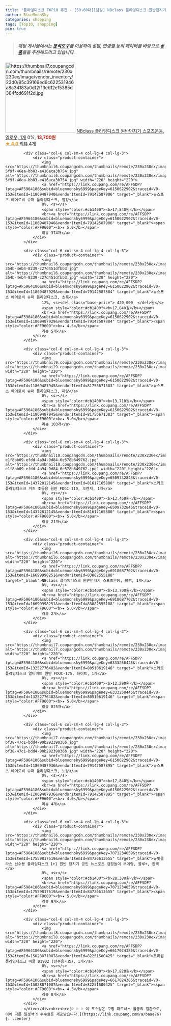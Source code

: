 ```yaml
---
title: "플라잉디스크 TOP10 추천 - [50~60대][남성] NBclass 플라잉디스크 원반던지기 스포츠운동, 옐로우, 1개"
author: BlueMoonSky
categories: shopping
tags: [Top10, shopping]
pin: true
---
```


> ##### 해당 게시물에서는 [**분석도구**](https://itemscout.io/)를 이용하여 **성별**, **연령별** 등의 데이터를 바탕으로 [**상품**](https://link.coupang.com/a/baae76)들을 추천해드리고 있습니다.
<div class="container"><div class="row">
            <div class="col-6 col-sm-4 col-lg-4 col-lg-3">
                <div class="product-container">
                    <img src="https://thumbnail7.coupangcdn.com/thumbnails/remote/230x230ex/image/vendor_inventory/23d0/95c39169ed6c622531946a8a34183a0df2f13eb12e15385d384fcd691f2d.jpg" alt="https://thumbnail7.coupangcdn.com/thumbnails/remote/230x230ex/image/vendor_inventory/23d0/95c39169ed6c622531946a8a34183a0df2f13eb12e15385d384fcd691f2d.jpg" width="220" height="220">
                    <a href="https://link.coupang.com/re/AFFSDP?lptag=AF5964186&subid=bluemoonsky6999&pageKey=6918687702&traceid=V0-153&itemId=17016724427&vendorItemId=83882555164" target="_blank">NBclass 플라잉디스크 원반던지기 스포츠운동, 옐로우, 1개</a>
                    0%, <s></s> 
                    <span style="color:#cb1400"><b>13,700원</b></span>
                    <br><a href="https://link.coupang.com/re/AFFSDP?lptag=AF5964186&subid=bluemoonsky6999&pageKey=6918687702&traceid=V0-153&itemId=17016724427&vendorItemId=83882555164" target="_blank"><span style="color:#FF9600"><b>★ 4.0</b></span>
                    리뷰 4개</a>
                </div>
            </div>
            
            <div class="col-6 col-sm-4 col-lg-4 col-lg-3">
                <div class="product-container">
                    <img src="https://thumbnail6.coupangcdn.com/thumbnails/remote/230x230ex/image/retail/images/2021/10/29/14/7/5532cf39-5f9f-46ea-bb03-e416aca3b754.jpg" alt="https://thumbnail6.coupangcdn.com/thumbnails/remote/230x230ex/image/retail/images/2021/10/29/14/7/5532cf39-5f9f-46ea-bb03-e416aca3b754.jpg" width="220" height="220">
                    <a href="https://link.coupang.com/re/AFFSDP?lptag=AF5964186&subid=bluemoonsky6999&pageKey=6150622902&traceid=V0-153&itemId=11869487940&vendorItemId=79142587906" target="_blank">뉴스포츠 에어로비 슈퍼 플라잉디스크, 빨강</a>
                    0%, <s></s> 
                    <span style="color:#cb1400"><b>17,840원</b></span>
                    <br><a href="https://link.coupang.com/re/AFFSDP?lptag=AF5964186&subid=bluemoonsky6999&pageKey=6150622902&traceid=V0-153&itemId=11869487940&vendorItemId=79142587906" target="_blank"><span style="color:#FF9600"><b>★ 5.0</b></span>
                    리뷰 374개</a>
                </div>
            </div>
            
            <div class="col-6 col-sm-4 col-lg-4 col-lg-3">
                <div class="product-container">
                    <img src="https://thumbnail6.coupangcdn.com/thumbnails/remote/230x230ex/image/retail/images/2021/10/29/14/4/770a12b0-354b-4eb4-8239-c27d451dfbb3.jpg" alt="https://thumbnail6.coupangcdn.com/thumbnails/remote/230x230ex/image/retail/images/2021/10/29/14/4/770a12b0-354b-4eb4-8239-c27d451dfbb3.jpg" width="220" height="220">
                    <a href="https://link.coupang.com/re/AFFSDP?lptag=AF5964186&subid=bluemoonsky6999&pageKey=6150622902&traceid=V0-153&itemId=11869487929&vendorItemId=79142587884" target="_blank">뉴스포츠 에어로비 슈퍼 플라잉디스크, 초록</a>
                    12%, <s><del class="base-price"> 420,000  </del>원</s> 
                    <span style="color:#cb1400"><b>17,840원</b></span>
                    <br><a href="https://link.coupang.com/re/AFFSDP?lptag=AF5964186&subid=bluemoonsky6999&pageKey=6150622902&traceid=V0-153&itemId=11869487929&vendorItemId=79142587884" target="_blank"><span style="color:#FF9600"><b>★ 4.5</b></span>
                    리뷰 5개</a>
                </div>
            </div>
            
            <div class="col-6 col-sm-4 col-lg-4 col-lg-3">
                <div class="product-container">
                    <img src="https://thumbnail9.coupangcdn.com/thumbnails/remote/230x230ex/image/vendor_inventory/15e4/8e88f2fe2ba4a82f86b47627d78909c9dba6a12fca9df852a709b0d60a32.jpg" alt="https://thumbnail9.coupangcdn.com/thumbnails/remote/230x230ex/image/vendor_inventory/15e4/8e88f2fe2ba4a82f86b47627d78909c9dba6a12fca9df852a709b0d60a32.jpg" width="220" height="220">
                    <a href="https://link.coupang.com/re/AFFSDP?lptag=AF5964186&subid=bluemoonsky6999&pageKey=6150622902&traceid=V0-153&itemId=11869487945&vendorItemId=81756671383" target="_blank">뉴스포츠 에어로비 슈퍼 플라잉디스크, 파랑</a>
                    0%, <s></s> 
                    <span style="color:#cb1400"><b>13,710원</b></span>
                    <br><a href="https://link.coupang.com/re/AFFSDP?lptag=AF5964186&subid=bluemoonsky6999&pageKey=6150622902&traceid=V0-153&itemId=11869487945&vendorItemId=81756671383" target="_blank"><span style="color:#FF9600"><b>★ 5.0</b></span>
                    리뷰 103개</a>
                </div>
            </div>
            
            <div class="col-6 col-sm-4 col-lg-4 col-lg-3">
                <div class="product-container">
                    <img src="https://thumbnail10.coupangcdn.com/thumbnails/remote/230x230ex/image/retail/images/2097529259398927-e1f8bb09-efdd-4a94-9d84-6e578b649762.jpg" alt="https://thumbnail10.coupangcdn.com/thumbnails/remote/230x230ex/image/retail/images/2097529259398927-e1f8bb09-efdd-4a94-9d84-6e578b649762.jpg" width="220" height="220">
                    <a href="https://link.coupang.com/re/AFFSDP?lptag=AF5964186&subid=bluemoonsky6999&pageKey=6509732845&traceid=V0-153&itemId=14372812145&vendorItemId=81617165880" target="_blank">스카로 플라잉디스크 거츠 초등용 원반 FDGC-110, 오렌지, 1개</a>
                    0%, <s></s> 
                    <span style="color:#cb1400"><b>13,460원</b></span>
                    <br><a href="https://link.coupang.com/re/AFFSDP?lptag=AF5964186&subid=bluemoonsky6999&pageKey=6509732845&traceid=V0-153&itemId=14372812145&vendorItemId=81617165880" target="_blank"><span style="color:#FF9600"><b>★ 5.0</b></span>
                    리뷰 21개</a>
                </div>
            </div>
            
            <div class="col-6 col-sm-4 col-lg-4 col-lg-3">
                <div class="product-container">
                    <img src="https://thumbnail6.coupangcdn.com/thumbnails/remote/230x230ex/image/vendor_inventory/0abf/6292dad05fdc0915dbfc8be43b75eb32f1a90b0811dd6147969f53b5a205.jpg" alt="https://thumbnail6.coupangcdn.com/thumbnails/remote/230x230ex/image/vendor_inventory/0abf/6292dad05fdc0915dbfc8be43b75eb32f1a90b0811dd6147969f53b5a205.jpg" width="220" height="220">
                    <a href="https://link.coupang.com/re/AFFSDP?lptag=AF5964186&subid=bluemoonsky6999&pageKey=6918687702&traceid=V0-153&itemId=16699998251&vendorItemId=83882555188" target="_blank">NBclass 플라잉디스크 원반던지기 스포츠운동, 블랙, 1개</a>
                    0%, <s></s> 
                    <span style="color:#cb1400"><b>13,700원</b></span>
                    <br><a href="https://link.coupang.com/re/AFFSDP?lptag=AF5964186&subid=bluemoonsky6999&pageKey=6918687702&traceid=V0-153&itemId=16699998251&vendorItemId=83882555188" target="_blank"><span style="color:#FF9600"><b>★ 5.0</b></span>
                    리뷰 2개</a>
                </div>
            </div>
            
            <div class="col-6 col-sm-4 col-lg-4 col-lg-3">
                <div class="product-container">
                    <img src="https://thumbnail7.coupangcdn.com/thumbnails/remote/230x230ex/image/rs_quotation_api/3xbfrgkd/1da6d78fd94f44dfb2519c77ff5cd71c.jpg" alt="https://thumbnail7.coupangcdn.com/thumbnails/remote/230x230ex/image/rs_quotation_api/3xbfrgkd/1da6d78fd94f44dfb2519c77ff5cd71c.jpg" width="220" height="220">
                    <a href="https://link.coupang.com/re/AFFSDP?lptag=AF5964186&subid=bluemoonsky6999&pageKey=6333250445&traceid=V0-153&itemId=13252776482&vendorItemId=80510619146" target="_blank">스카로 플라잉디스크 얼티미트 원반 FDUC-175, 화이트, 1개</a>
                    0%, <s></s> 
                    <span style="color:#cb1400"><b>12,290원</b></span>
                    <br><a href="https://link.coupang.com/re/AFFSDP?lptag=AF5964186&subid=bluemoonsky6999&pageKey=6333250445&traceid=V0-153&itemId=13252776482&vendorItemId=80510619146" target="_blank"><span style="color:#FF9600"><b>★ 5.0</b></span>
                    리뷰 825개</a>
                </div>
            </div>
            
            <div class="col-6 col-sm-4 col-lg-4 col-lg-3">
                <div class="product-container">
                    <img src="https://thumbnail7.coupangcdn.com/thumbnails/remote/230x230ex/image/retail/images/2021/10/29/14/5/6f5d60e9-bf38-47c1-bdd4-90b29239036b.jpg" alt="https://thumbnail7.coupangcdn.com/thumbnails/remote/230x230ex/image/retail/images/2021/10/29/14/5/6f5d60e9-bf38-47c1-bdd4-90b29239036b.jpg" width="220" height="220">
                    <a href="https://link.coupang.com/re/AFFSDP?lptag=AF5964186&subid=bluemoonsky6999&pageKey=6150622902&traceid=V0-153&itemId=11869487936&vendorItemId=79142587895" target="_blank">뉴스포츠 에어로비 슈퍼 플라잉디스크, 노랑</a>
                    0%, <s></s> 
                    <span style="color:#cb1400"><b>17,840원</b></span>
                    <br><a href="https://link.coupang.com/re/AFFSDP?lptag=AF5964186&subid=bluemoonsky6999&pageKey=6150622902&traceid=V0-153&itemId=11869487936&vendorItemId=79142587895" target="_blank"><span style="color:#FF9600"><b>★ 4.0</b></span>
                    리뷰 4개</a>
                </div>
            </div>
            
            <div class="col-6 col-sm-4 col-lg-4 col-lg-3">
                <div class="product-container">
                    <img src="https://thumbnail6.coupangcdn.com/thumbnails/remote/230x230ex/image/vendor_inventory/9545/97c7d821742ae1390f89773870cb9e2c7c86a70bf992c3e1f55185d019ee.jpg" alt="https://thumbnail6.coupangcdn.com/thumbnails/remote/230x230ex/image/vendor_inventory/9545/97c7d821742ae1390f89773870cb9e2c7c86a70bf992c3e1f55185d019ee.jpg" width="220" height="220">
                    <a href="https://link.coupang.com/re/AFFSDP?lptag=AF5964186&subid=bluemoonsky6999&pageKey=7071234059&traceid=V0-153&itemId=17559817619&vendorItemId=84726613655" target="_blank">뉴빛클라스 선수용 플라잉디스크 1+1 원반 던지기 공인 뉴스포츠 캠핑놀이 부메랑, 블루+, 흰색</a>
                    0%, <s></s> 
                    <span style="color:#cb1400"><b>28,380원</b></span>
                    <br><a href="https://link.coupang.com/re/AFFSDP?lptag=AF5964186&subid=bluemoonsky6999&pageKey=7071234059&traceid=V0-153&itemId=17559817619&vendorItemId=84726613655" target="_blank"><span style="color:#FF9600"><b>★ 5.0</b></span>
                    리뷰 9개</a>
                </div>
            </div>
            
            <div class="col-6 col-sm-4 col-lg-4 col-lg-3">
                <div class="product-container">
                    <img src="https://thumbnail8.coupangcdn.com/thumbnails/remote/230x230ex/image/vendor_inventory/3d6d/3807cb81706751b6345c6b92700832a8bda2cae89fd52e9cbc96f1836252.jpg" alt="https://thumbnail8.coupangcdn.com/thumbnails/remote/230x230ex/image/vendor_inventory/3d6d/3807cb81706751b6345c6b92700832a8bda2cae89fd52e9cbc96f1836252.jpg" width="220" height="220">
                    <a href="https://link.coupang.com/re/AFFSDP?lptag=AF5964186&subid=bluemoonsky6999&pageKey=6617024385&traceid=V0-153&itemId=15028871087&vendorItemId=82251500425" target="_blank">프리원 플라잉디스크 비클 D1902 (선수용거츠), 1개</a>
                    0%, <s></s> 
                    <span style="color:#cb1400"><b>17,820원</b></span>
                    <br><a href="https://link.coupang.com/re/AFFSDP?lptag=AF5964186&subid=bluemoonsky6999&pageKey=6617024385&traceid=V0-153&itemId=15028871087&vendorItemId=82251500425" target="_blank"><span style="color:#FF9600"><b>★ 4.5</b></span>
                    리뷰 8개</a>
                </div>
            </div>
            </div></div><br><br>[💦 💦 💦 이 포스팅은 쿠팡 파트너스 활동의 일환으로, 이에 따른 일정액의 수수료를 제공받습니다.](https://link.coupang.com/a/baae76){: .center}